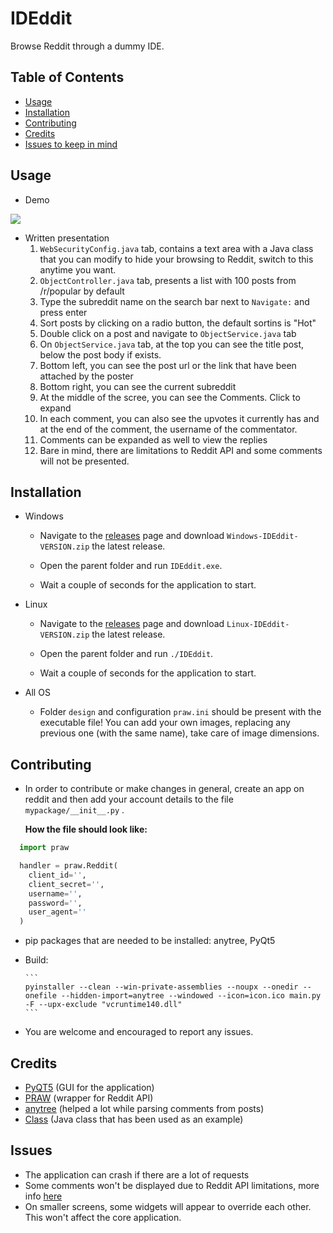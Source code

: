 # IDEddit
Browse Reddit through a dummy IDE. 

## Table of Contents
* [Usage](#usage)
* [Installation](#installation)
* [Contributing](#contributing)
* [Credits](#credits)
* [Issues to keep in mind](#issues)


## Usage

* Demo

![](ideddit_demo.gif)

* Written presentation
  1. ```WebSecurityConfig.java``` tab, contains a text area with a Java class that you can modify to hide your browsing to Reddit, switch to this anytime you want.
  2. ```ObjectController.java``` tab, presents a list with 100 posts from /r/popular by default
  3. Type the subreddit name on the search bar next to ```Navigate:``` and press enter
  4. Sort posts by clicking on a radio button, the default sortins is "Hot"
  5. Double click on a post and navigate to ```ObjectService.java``` tab
  6. On ```ObjectService.java``` tab, at the top you can see the title post, below the post body if exists. 
  7. Bottom left, you can see the post url or the link that have been attached by the poster
  8. Bottom right, you can see the current subreddit
  9. At the middle of the scree, you can see the Comments. Click to expand
  10. In each comment, you can also see the upvotes it currently has and at the end of the comment, the username of the commentator.
  11. Comments can be expanded as well to view the replies
  12. Bare in mind, there are limitations to Reddit API and some comments will not be presented.

## Installation
       
* Windows
   * Navigate to the [releases] page and download ```Windows-IDEddit-VERSION.zip``` the latest release.


   * Open the parent folder and run ```IDEddit.exe```.


   * Wait a couple of seconds for the application to start.
       
* Linux
   * Navigate to the [releases] page and download ```Linux-IDEddit-VERSION.zip``` the latest release.


   * Open the parent folder and run ```./IDEddit```.


   * Wait a couple of seconds for the application to start.
       
* All OS
   * Folder ```design``` and configuration ```praw.ini``` should be present with the executable file! You can add your own images, replacing any previous one (with the same name), take care of image dimensions.       
       
## Contributing
  * In order to contribute or make changes in general, create an app on reddit and then add your account details to the file ```mypackage/__init__.py``` .
  
     **How the file should look like:**
   ```python
     import praw

     handler = praw.Reddit(
       client_id='',
       client_secret='',
       username='',
       password='',
       user_agent=''
     )
   ```
   
   * pip packages that are needed to be installed: anytree, PyQt5
   * Build:
   
         ``` 
         pyinstaller --clean --win-private-assemblies --noupx --onedir --onefile --hidden-import=anytree --windowed --icon=icon.ico main.py -F --upx-exclude "vcruntime140.dll"
         ```

   
   
  * You are welcome and encouraged to report any issues.
  
  
  
  
## Credits
  * [PyQT5] (GUI for the application)
  * [PRAW] (wrapper for Reddit API) 
  * [anytree] (helped a lot while parsing comments from posts) 
  * [Class] (Java class that has been used as an example)
  
  
  
  
  
## Issues
  * The application can crash if there are a lot of requests 
  * Some comments won't be displayed due to Reddit API limitations, more info [here] 
  * On smaller screens, some widgets will appear to override each other. This won't affect the core application.

[//]: #
   [PyQT5]: <https://github.com/baoboa/pyqt5>
   [PRAW]: <https://github.com/praw-dev/praw>
   [anytree]: <https://github.com/c0fec0de/anytree>
   [here]: <https://github.com/praw-dev/praw/issues/1043#issuecomment-471233284>
   [releases]: <https://github.com/mpapd/IDEddit/releases>
   [Class]:                    <https://github.com/openjdk/jdk/blob/master/src/java.desktop/windows/classes/com/sun/java/swing/plaf/windows/AnimationController.java>
 
